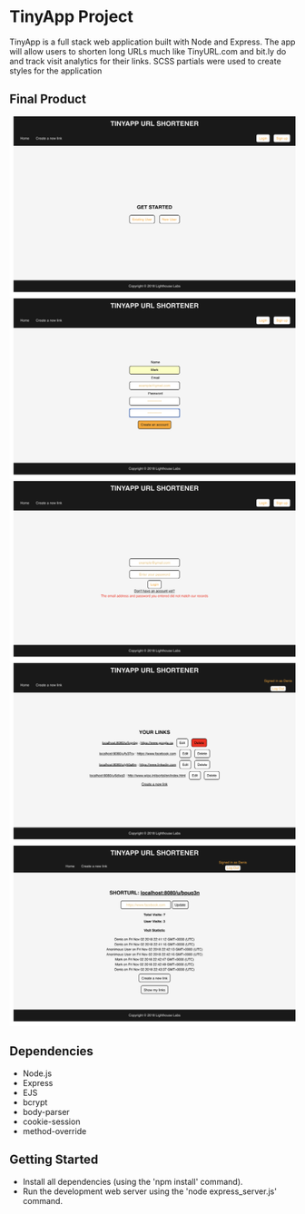 # TinyApp Project

TinyApp is a full stack web application built with Node and Express. The app will allow users to shorten long URLs much like TinyURL.com and bit.ly do and track visit analytics for their links. SCSS partials were used to create styles for the application

## Final Product

!["Screenshot of URLs page"](https://github.com/deventorum/TinyApp/blob/master/docs/urls_page.png)
!["Screenshot of registration page"](https://github.com/deventorum/TinyApp/blob/master/docs/registration_page.png)
!["Screenshot of login page"](https://github.com/deventorum/TinyApp/blob/master/docs/login_page.png)
!["Screenshot of URLs page when user is signed in"](https://github.com/deventorum/TinyApp/blob/master/docs/link_list.png)
!["Screenshot of link analytics page"](https://github.com/deventorum/TinyApp/blob/master/docs/Visit_stats.png)

## Dependencies

- Node.js
- Express
- EJS
- bcrypt
- body-parser
- cookie-session
- method-override

## Getting Started

- Install all dependencies (using the 'npm install' command).
- Run the development web server using the 'node express_server.js' command.
